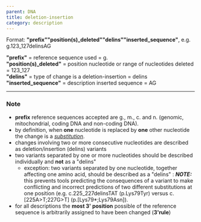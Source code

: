 ```yaml
---
parent: DNA
title: deletion-insertion
category: description
---
```


Format:   **"prefix""position(s)\_deleted""delins""inserted_sequence"**,  e.g. g.123\_127delinsAG

**"prefix"**  =  reference sequence used  =  g.<br>
**"position(s)\_deleted"**  =  position nucleotide or range of nucleotides deleted  =  123\_127<br>
**"delins"**  =  type of change is a deletion-insertion  =  delins<br>
**"inserted\_sequence"**  =  description inserted sequence  =  AG<br>

---

### Note

*	**prefix** reference sequences accepted are g., m., c. and n. (genomic, mitochondrial, coding DNA and non-coding DNA).
*	by definition, when **one** nucleotide is replaced by **one** other nucleotide the change is a [_substitution_](/recommendations/DNA/variant/substitution/).
*	changes involving two or more consecutive nucleotides are described as deletion/insertion (delins) variants
*	two variants separated by one or more nucleotides should be described individually and **not** as a "delins"
	*	exception: two variants separated by one nucleotide, together affecting one amino acid, should be described as a "delins"
	:	**_NOTE:_**	this prevents tools predicting the consequences of a variant to make conflicting and incorrect predictions of two different substitutions at one position (e.g. c.225\_227delinsTAT (p.Lys79Tyr) versus c.[225A>T;227G>T] (p.[Lys79*;Lys79Asn]).
*	for all descriptions the **most 3' position** possible of the reference sequence is arbitrarily assigned to have been changed (**3'rule**)
